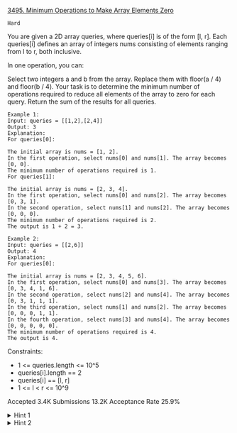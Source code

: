 [3495. Minimum Operations to Make Array Elements Zero](https://leetcode.com/problems/minimum-operations-to-make-array-elements-zero/)

`Hard`

You are given a 2D array queries, where queries[i] is of the form [l, r]. Each queries[i] defines an array of integers nums consisting of elements ranging from l to r, both inclusive.

In one operation, you can:

Select two integers a and b from the array.
Replace them with floor(a / 4) and floor(b / 4).
Your task is to determine the minimum number of operations required to reduce all elements of the array to zero for each query. Return the sum of the results for all queries.

```
Example 1:
Input: queries = [[1,2],[2,4]]
Output: 3
Explanation:
For queries[0]:

The initial array is nums = [1, 2].
In the first operation, select nums[0] and nums[1]. The array becomes [0, 0].
The minimum number of operations required is 1.
For queries[1]:

The initial array is nums = [2, 3, 4].
In the first operation, select nums[0] and nums[2]. The array becomes [0, 3, 1].
In the second operation, select nums[1] and nums[2]. The array becomes [0, 0, 0].
The minimum number of operations required is 2.
The output is 1 + 2 = 3.

Example 2:
Input: queries = [[2,6]]
Output: 4
Explanation:
For queries[0]:

The initial array is nums = [2, 3, 4, 5, 6].
In the first operation, select nums[0] and nums[3]. The array becomes [0, 3, 4, 1, 6].
In the second operation, select nums[2] and nums[4]. The array becomes [0, 3, 1, 1, 1].
In the third operation, select nums[1] and nums[2]. The array becomes [0, 0, 0, 1, 1].
In the fourth operation, select nums[3] and nums[4]. The array becomes [0, 0, 0, 0, 0].
The minimum number of operations required is 4.
The output is 4.
```

Constraints:

- 1 <= queries.length <= 10^5
- queries[i].length == 2
- queries[i] == [l, r]
- 1 <= l < r <= 10^9

Accepted
3.4K
Submissions
13.2K
Acceptance Rate
25.9%

<details>
<summary>Hint 1</summary>

For a number x, the number of "/4" operations to change it to 0 is floor(log4(x)) + 1.

</details>
<details>
<summary>Hint 2</summary>

Always pair the 2 numbers with the maximum "/4" operations needed.

</details>